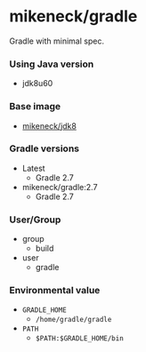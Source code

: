 mikeneck/gradle
===

Gradle with minimal spec.

### Using Java version

* jdk8u60

### Base image

* [mikeneck/jdk8](https://hub.docker.com/r/mikeneck/jdk8/)

### Gradle versions

* Latest
  * Gradle 2.7
* mikeneck/gradle:2.7
  * Gradle 2.7

### User/Group

* group
  * build
* user
  * gradle

### Environmental value

* `GRADLE_HOME`
  * `/home/gradle/gradle`
* `PATH`
  * `$PATH:$GRADLE_HOME/bin`
